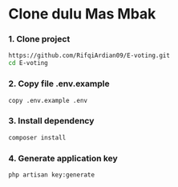 # Clone dulu Mas Mbak

### 1. Clone project
```bash
https://github.com/RifqiArdian09/E-voting.git
cd E-voting
```
### 2. Copy file .env.example
```bash
copy .env.example .env
```
### 3. Install dependency
```bash
composer install
```
### 4. Generate application key
```bash
php artisan key:generate
```
